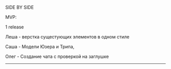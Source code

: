 SIDE BY SIDE

MVP:

1 release 

Леша - верстка сущестующих элементов  в одном стиле

Саша - Модели Юзера и Трипа, 

Олег - Создание чата с проверкой на заглушке


____________________________________________________________
